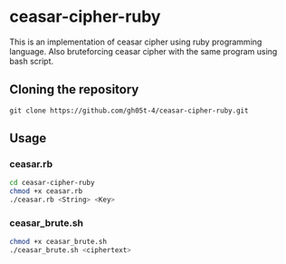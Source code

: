 # ceasar-cipher-ruby

This is an implementation of ceasar cipher using ruby programming language. Also bruteforcing ceasar cipher with the same program using bash script.

## Cloning the repository

`git clone https://github.com/gh05t-4/ceasar-cipher-ruby.git`

## Usage

### ceasar.rb
```bash
cd ceasar-cipher-ruby
chmod +x ceasar.rb
./ceasar.rb <String> <Key> 
```

### ceasar_brute.sh
```bash
chmod +x ceasar_brute.sh
./ceasar_brute.sh <ciphertext>
```
